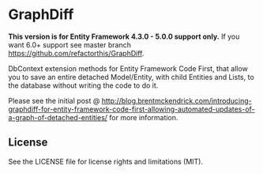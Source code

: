 GraphDiff
=========

**This version is for Entity Framework 4.3.0 - 5.0.0 support only.** If you want 6.0+ support see master branch https://github.com/refactorthis/GraphDiff. 

DbContext extension methods for Entity Framework Code First, that allow you to save an entire detached Model/Entity, with child Entities and Lists, to the database without writing the code to do it.

Please see the initial post @ http://blog.brentmckendrick.com/introducing-graphdiff-for-entity-framework-code-first-allowing-automated-updates-of-a-graph-of-detached-entities/ for more information.

## License

See the LICENSE file for license rights and limitations (MIT).
